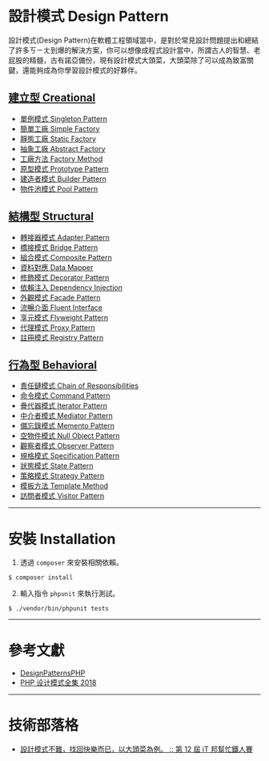 # 設計模式 Design Pattern
設計模式(Design Pattern)在軟體工程領域當中，是對於常見設計問題提出和總結了許多ㄎㄧㄤ到爆的解決方案，你可以想像成程式設計當中，所謂古人的智慧、老屁股的精髓，古有諾亞備份，現有設計模式大頭菜，大頭菜除了可以成為致富關鍵，還能夠成為你學習設計模式的好夥伴。

## [建立型 Creational](/DesignPatterns/Creational)
- [單例模式 Singleton Pattern](/DesignPatterns/Creational/SingletonPattern)
- [簡單工廠 Simple Factory](/DesignPatterns/Creational/SimpleFactory)
- [靜態工廠 Static Factory](/DesignPatterns/Creational/StaticFactory)
- [抽象工廠 Abstract Factory](/DesignPatterns/Creational/AbstractFactory)
- [工廠方法 Factory Method](/DesignPatterns/Creational/FactoryMethod)
- [原型模式 Prototype Pattern](/DesignPatterns/Creational/PrototypePattern)
- [建造者模式 Builder Pattern](/DesignPatterns/Creational/BuilderPattern)
- [物件池模式 Pool Pattern](/DesignPatterns/Creational/PoolPattern)

## [結構型 Structural](/DesignPatterns/Structural)
- [轉接器模式 Adapter Pattern](/DesignPatterns/Structural/AdapterPattern)
- [橋接模式 Bridge Pattern](/DesignPatterns/Structural/BridgePattern)
- [組合模式 Composite Pattern](/DesignPatterns/Structural/CompositePattern)
- [資料對應 Data Mapper](/DesignPatterns/Structural/DataMapper)
- [修飾模式 Decorator Pattern](/DesignPatterns/Structural/DecoratorPattern)
- [依賴注入 Dependency Injection](/DesignPatterns/Structural/DependencyInjection)
- [外觀模式 Facade Pattern](/DesignPatterns/Structural/FacadePattern)
- [流暢介面 Fluent Interface](/DesignPatterns/Structural/FluentInterface)
- [享元模式 Flyweight Pattern](/DesignPatterns/Structural/FlyweightPattern)
- [代理模式 Proxy Pattern](/DesignPatterns/Structural/ProxyPattern)
- [註冊模式 Registry Pattern](/DesignPatterns/Structural/RegistryPattern)

## [行為型 Behavioral](/DesignPatterns/Behavioral)
- [責任鏈模式 Chain of Responsibilities](/DesignPatterns/Behavioral/ChainOfResponsibilities)
- [命令模式 Command Pattern](/DesignPatterns/Behavioral/CommandPattern)
- [疊代器模式 Iterator Pattern](/DesignPatterns/Behavioral/IteratorPattern)
- [中介者模式 Mediator Pattern](/DesignPatterns/Behavioral/MediatorPattern)
- [備忘錄模式 Memento Pattern](/DesignPatterns/Behavioral/MementoPattern)
- [空物件模式 Null Object Pattern](/DesignPatterns/Behavioral/NullObjectPattern)
- [觀察者模式 Observer Pattern](/DesignPatterns/Behavioral/ObserverPattern)
- [規格模式 Specification Pattern](/DesignPatterns/Behavioral/SpecificationPattern)
- [狀態模式 State Pattern](/DesignPatterns/Behavioral/StatePattern)
- [策略模式 Strategy Pattern](/DesignPatterns/Behavioral/StrategyPattern)
- [模板方法 Template Method](/DesignPatterns/Behavioral/TemplateMethod)
- [訪問者模式 Visitor Pattern](/DesignPatterns/Behavioral/VisitorPattern)

---
# 安裝 Installation

1. 透過 `composer` 來安裝相關依賴。
```shell
$ composer install
```

2. 輸入指令 `phpunit` 來執行測試。
```shell
$ ./vendor/bin/phpunit tests
```

---
# 參考文獻

- [DesignPatternsPHP](https://github.com/domnikl/DesignPatternsPHP)
- [PHP 设计模式全集 2018](https://learnku.com/docs/php-design-patterns/2018)

---
# 技術部落格

- [設計模式不難，找回快樂而已，以大頭菜為例。 :: 第 12 屆 iT 邦幫忙鐵人賽](https://ithelp.ithome.com.tw/users/20129458/ironman/3119)
